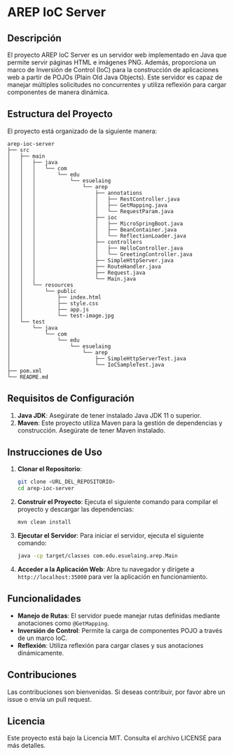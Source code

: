 # AREP IoC Server

## Descripción
El proyecto AREP IoC Server es un servidor web implementado en Java que permite servir páginas HTML e imágenes PNG. Además, proporciona un marco de Inversión de Control (IoC) para la construcción de aplicaciones web a partir de POJOs (Plain Old Java Objects). Este servidor es capaz de manejar múltiples solicitudes no concurrentes y utiliza reflexión para cargar componentes de manera dinámica.

## Estructura del Proyecto
El proyecto está organizado de la siguiente manera:

```
arep-ioc-server
├── src
│   ├── main
│   │   ├── java
│   │   │   └── com
│   │   │       └── edu
│   │   │           └── esuelaing
│   │   │               └── arep
│   │   │                   ├── annotations
│   │   │                   │   ├── RestController.java
│   │   │                   │   ├── GetMapping.java
│   │   │                   │   └── RequestParam.java
│   │   │                   ├── ioc
│   │   │                   │   ├── MicroSpringBoot.java
│   │   │                   │   ├── BeanContainer.java
│   │   │                   │   └── ReflectionLoader.java
│   │   │                   ├── controllers
│   │   │                   │   ├── HelloController.java
│   │   │                   │   └── GreetingController.java
│   │   │                   ├── SimpleHttpServer.java
│   │   │                   ├── RouteHandler.java
│   │   │                   ├── Request.java
│   │   │                   └── Main.java
│   │   └── resources
│   │       └── public
│   │           ├── index.html
│   │           ├── style.css
│   │           ├── app.js
│   │           └── test-image.jpg
│   └── test
│       └── java
│           └── com
│               └── edu
│                   └── esuelaing
│                       └── arep
│                           ├── SimpleHttpServerTest.java
│                           └── IoCSampleTest.java
├── pom.xml
└── README.md
```

## Requisitos de Configuración
1. **Java JDK**: Asegúrate de tener instalado Java JDK 11 o superior.
2. **Maven**: Este proyecto utiliza Maven para la gestión de dependencias y construcción. Asegúrate de tener Maven instalado.

## Instrucciones de Uso
1. **Clonar el Repositorio**:
   ```bash
   git clone <URL_DEL_REPOSITORIO>
   cd arep-ioc-server
   ```

2. **Construir el Proyecto**:
   Ejecuta el siguiente comando para compilar el proyecto y descargar las dependencias:
   ```bash
   mvn clean install
   ```

3. **Ejecutar el Servidor**:
   Para iniciar el servidor, ejecuta el siguiente comando:
   ```bash
   java -cp target/classes com.edu.esuelaing.arep.Main
   ```

4. **Acceder a la Aplicación Web**:
   Abre tu navegador y dirígete a `http://localhost:35000` para ver la aplicación en funcionamiento.

## Funcionalidades
- **Manejo de Rutas**: El servidor puede manejar rutas definidas mediante anotaciones como `@GetMapping`.
- **Inversión de Control**: Permite la carga de componentes POJO a través de un marco IoC.
- **Reflexión**: Utiliza reflexión para cargar clases y sus anotaciones dinámicamente.

## Contribuciones
Las contribuciones son bienvenidas. Si deseas contribuir, por favor abre un issue o envía un pull request.

## Licencia
Este proyecto está bajo la Licencia MIT. Consulta el archivo LICENSE para más detalles.
